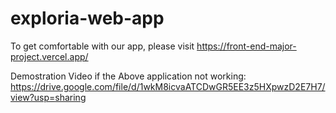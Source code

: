 # exploria-web-app


To get comfortable with our app, please visit https://front-end-major-project.vercel.app/ 


Demostration Video if the Above application not working: https://drive.google.com/file/d/1wkM8icvaATCDwGR5EE3z5HXpwzD2E7H7/view?usp=sharing
